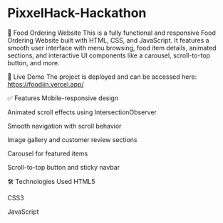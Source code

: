 # PixxelHack-Hackathon

🍕 Food Ordering Website
This is a fully functional and responsive Food Ordering Website built with HTML, CSS, and JavaScript. It features a smooth user interface with menu browsing, food item details, animated sections, and interactive UI components like a carousel, scroll-to-top button, and more.

🚀 Live Demo
The project is deployed and can be accessed here:  https://foodiin.vercel.app/


✅ Features
Mobile-responsive design

Animated scroll effects using IntersectionObserver

Smooth navigation with scroll behavior

Image gallery and customer review sections

Carousel for featured items

Scroll-to-top button and sticky navbar

🛠️ Technologies Used
HTML5

CSS3 

JavaScript
